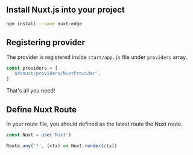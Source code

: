 ## Install Nuxt.js into your project

```bash
npm install --save nuxt-edge
```

## Registering provider

The provider is registered inside `start/app.js` file under `providers` array.

```js
const providers = [
  'adonuxt/providers/NuxtProvider',
]
```

That's all you need!

## Define Nuxt Route

In your route file, you should defined as the latest route the Nuxt route.

```js
const Nuxt = use('Nuxt')

Route.any('*', (ctx) => Nuxt.render(ctx))
```
